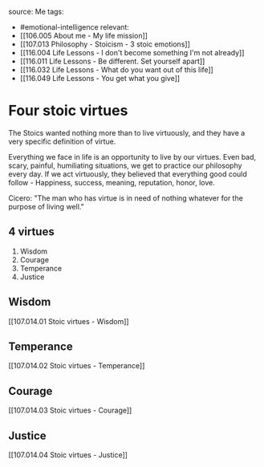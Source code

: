 source: Me
tags: 
- #emotional-intelligence
relevant: 
- [[106.005 About me - My life mission]]
- [[107.013 Philosophy - Stoicism - 3 stoic emotions]]
- [[116.004 Life Lessons - I don't become something I'm not already]]
- [[116.011 Life Lessons - Be different. Set yourself apart]]
- [[116.032 Life Lessons - What do you want out of this life]]
- [[116.049 Life Lessons - You get what you give]]

# Four stoic virtues

The Stoics wanted nothing more than to live virtuously, and they have a very specific definition of virtue.

Everything we face in life is an opportunity to live by our virtues. Even bad, scary, painful, humiliating situations, we get to practice our philosophy every day. If we act virtuously, they believed that everything good could follow - Happiness, success, meaning, reputation, honor, love.

Cicero: "The man who has virtue is in need of nothing whatever for the purpose of living well."

## 4 virtues
1. Wisdom
2. Courage
3. Temperance
4. Justice

## Wisdom

[[107.014.01 Stoic virtues - Wisdom]]

## Temperance

[[107.014.02 Stoic virtues - Temperance]]

## Courage

[[107.014.03 Stoic virtues - Courage]]

## Justice

[[107.014.04 Stoic virtues - Justice]]